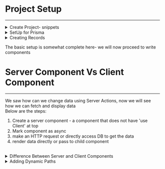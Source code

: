 # Project Setup
---------------
<details>
  <summary> Create Project- snippets </summary>
> npx create-next-app@latest


project name: snippets
<br />
all options yes but only last one no ==>  change default import alias : No

> cd snippets
</details>

<details>
  <summary> SetUp for Prisma </summary>
## prisma setup

> npm install prisma
<br />
> npx prisma init --datasource-provider sqlite  
<br />

(new folder prisma created parallel to src folder)

see in docs screenshot => prisma-setup.png

the newly created primsa folder has file schema.prisma it has below content

```javascript
// This is your Prisma schema file,
// learn more about it in the docs: https://pris.ly/d/prisma-schema

generator client {
  provider = "prisma-client-js"
}

datasource db {
  provider = "sqlite"
  url      = env("DATABASE_URL")
}
```

We will update this file and add below: 

```javascript
model Snippet {
  id Int @id @default(autoincrement())
  title String
  code String
}
```

We need to tell Prisma we want to use this defintion for SQlLite DB
so in terminal
 > npx prisma migrate dev

It will ask for "Enter a name for the new migration"
lets give this as -  add snippets
See in docs screenshot - sqlLite-db-name.png

</details>

<details>
  <summary> Creating Records</summary>
## Below are the steps for creating a record: 

1. Create Prisma Client to access DB
2. Create Form in SnipperCreatePage
3. Define a server action : this is a function that will be called when form is submitted
4. In Server action, validate the user's input and then create a new snippet
5. Redirects the user to homepage which lists all the snippets

<hr/>
<details>
  <summary> Step1: For creating prisma client  </summary>

in src folder - parallel to folder app => create a new folder db <br />
and inside that create a new file - index.ts <br />
add the below code :

index.ts(src -> db)
-------------------
```javascript
import { PrismaClient } from "@prisma/client";

export const db= new PrismaClient();
```
</details>

Step2: Create form in SnipperCreatePage
see file snippets -> src -> app -> snippets -> new -> page.tsx


Step3: Define a server action
We need to take information from form and need to create new record in DB

- Server Action - preferred way to change data in Next App
- it has close integration with HTML forms
- these are functions that will be called with values that a user entered into form

In SnippetCreatePage, we will import db at top and  before returning JSX we will create a async function


```javascript
 async function createSnippet(formData: FormData){
        // this needs to be a server action 
            'use server'; // next js will treat as server action

        // Check the user's inputs and make sure they are valid
            const title= formData.get('title') as string;
            const code= formData.get('code') as string;

        // create new record in DB
            const snippet= await db.snippet.create({
                data: {
                    title,
                    code
                }
            });
            console.log('snippet ', snippet);
            
        // redirect user back to the root route
        redirect('/');
    }
```

Also we will add this function createSnippet in form action


```javascript
 <form action={createSnippet}> .....
```

This is the first implementation of Server Action


Note:  why need server action ?
- see earlier working : See => 03-traditional-react-app.png
- what changes in next js: See => 04-nextjs-world.png
- the server action - createSnippet does not execute in user's browser but executes on server
  See => 05-how-server-action-works.png
  We can verify that the console.log :  console.log('snippet ', snippet);
  is printed in terminal only and not on browser


</details>

The basic setup is somewhat complete here- we will now proceed to write components
<br />

# Server Component Vs Client Component 
--------------------------------------
We saw how can we change data using Server Actions, now we will see how we can fetch and display data
<br />
Below are the steps: 
1. Create a server component - a component that does not have 'use Client' at top
2. Mark component as async
3. make an HTTP request or directly access DB to get the data
4. render data directly or pass to child component

<br />
<details>
  <summary> Difference Between Server and Client Components </summary>
  
Server component: 
When we work with Next JS some of our code runs on server and some on the client
<br />
So Next JS is composed of Server Component + Client Components
<br />

Server Components: 
- differs from traditional component gives better perforamce + UX
- closely integrated with Next JS
- all components by default in Next JS are server components
- can use async/await directly, no need to useState or useEffect for data fetching
- have few limitations- can't use any kind of hook
- cannot assign any event handler
  <br />
Note: As much as possbile we should prefer using Server components


<br />

Client Component
- same kind of React components we are usig earlier
- 'use client' at the top of file
- can use hooks and event handler
- generally cannot directly show a server component (some exception possible
  <br />
Note : use client component if need to use hook or event handler

Whenever browser make request to Next Server we need to send some HTML immediately <br />

See 06-ServerComp-and-ClientComp.png

### First request
In this case, Server Component (Parent) and Client Component(Child) is rendered in HTML file and send to user's browser
<br />
this HTML file has some plain HTML content inside it <br />
and a script tag inside it that tries to download JS from next server<br />

### Second request
The HTML files in client side browser makes request to next server and next server looks at all client components 
and extract JS from client component and send the extracted JS into browser
Note : even though client component is named "client", it gets rendered one time on server when user first make request


Now we will follow all the 4 steps mentioned above: 
1. Creating Server component
    In src- app - page.tsx
   <br />
since use client is not there its a server component only

2. mark component async

3. make an HTTP request or directly access DB to get the data
   <br />
   In this case we have to acccess DB

4. Render data directly or pass to child component
in this case we will render list of snippets

the comlete code for : src -> app -> page.tsx is below
```javascript
import {db} from '@/db';

export default async function Home() {
  const snippets= await db.snippet.findMany();
  const renderedSnippets= snippets.map((snippet) => {
    return (<div key={snippet.id}>
      {snippet.title}
    </div>)

  })
  return (
    <div>
      {renderedSnippets}
    </div>
  );
}
```

to test - http://localhost:3000/snippets/new
<br />
</details>


<details>
  <summary> Adding Dynamic Paths </summary>
Till now we saw:  <br/> 
- creating snippet
- fetching snippets
<br />
We will see how to view/edit/delete snippet <br />
<details>
  <summary> View Snippet </summary>
  
To view snippet - we will make sure page url is /snippets/{snippedId}
<br />
inside src -> app -> snippets
<br />
create a new folder- [id] and then new file page.tsx
<br />

```javascript
import { notFound } from "next/navigation";
import { db } from "@/db"

interface SnippetShowPageProps {
    params: {
        id: string;
    }
}

export default async function SnippetShowPage(props:SnippetShowPageProps) {
    const snippet= await db.snippet.findFirst({
        where: {id: parseInt(props.params.id)}
    })
    console.log('SnippetShowPage => props: ', props)
    if(!snippet) {
        return notFound();
    }

    return(<div>{snippet.title}</div>)
}
```

To test : http://localhost:3000/snippets/1 - will display snippet title
</details>


<details>
  <summary>Not Found Page </summary>
  In the above code inside function ** SnippetShowPage ** we saw 
  > import { notFound } from "next/navigation";

  This is from next - we can create our own Custom Not Found Page
  Note: 
</details>


</details>

